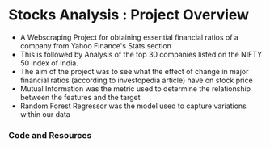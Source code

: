 # Stocks Analysis : Project Overview 
* A Webscraping Project for obtaining essential financial ratios of a company from Yahoo Finance's Stats section 
* This is followed by Analysis of the top 30 companies listed on the NIFTY 50 index of India. 
* The aim of the project was to see what the effect of change in major financial ratios (according to investopedia article) have on stock price 
* Mutual Information was the metric used to determine the relationship between the features and the target 
* Random Forest Regressor was the model used to capture variations within our data 

### Code and Resources 

